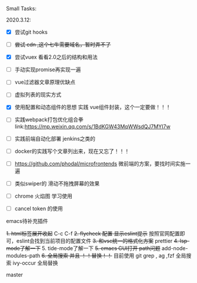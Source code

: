 Small Tasks:

2020.3.12:

- [x] 尝试git hooks

- [ ] ~~尝试 cdn ,这个七牛需要域名，暂时弄不了~~

- [x] 尝试vuex 看看2.0之后的结构和用法

- [ ] 手动实现promise再实现一遍

- [ ] vue过滤器文章原理优缺点

- [ ] 虚拟列表的现实方式

- [x] 使用配置和动态组件的思想 实践 vue组件封装，这个一定要做！！！

- [ ] 实践webpack打包优化组合拳 link:https://mp.weixin.qq.com/s/1BdKGW43MqWWsdQJ7MYI7w

- [ ] 实践前端自动化部署 jenkins之类的

- [ ] docker的实践写个文章列出来，现在又忘了！！！

- [ ] https://github.com/phodal/microfrontends  微前端的方案，要找时间实施一遍

- [ ] 类似swiper的 滑动不拖拽屏幕的效果

- [ ] chrome 火焰图 学习使用
- [ ] cancel token 的使用


emacs待补充插件

~~1. html标签展开收起~~ C-c C-f
~~2. flycheck 配置 显示eslint提示~~ 按照官网配置即可，eslint会找到当前项目的配置文件
~~3. 和vsc统一的格式化方案~~ prettier
~~4. lsp-mode了解一下~~ 
5. tide-mode了解一下
~~5. emacs GUI打开 path问题~~ add-node-modules-path
~~6. 全局搜索 并且 ！！替换！！~~ 目前使用 git grep , ag ,fzf 全局搜索 
	ivy-occur 全局替换

master